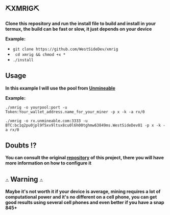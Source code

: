 ## ⛏️XMRIG⛏️
**Clone this repository and run the install file to build and install in your termux, the build can be fast or slow, it just depends on your device**

**Example:**
+ ``git clone https://github.com/WestSideDev/xmrig``
+ `` cd xmrig && chmod +x *``
+ ``./install``

## Usage
**In this example I will use the pool from [Unmineable](https://www.unmineable.com/)**

**Example:**

``./xmrig -o yourpool:port -u Token:Your_wallet_address.name_for_your_miner -p x -k -a rx/0``

``./xmrig -o rx.unmineable.com:3333 -u BTC:bc1q2pu0jpl9f5xv9ltsx8cu0l6h00tghmw63849ms.WestSideDev01 -p x -k -a rx/0``

## Doubts ⁉️
**You can consult the original [repository](https://github.com/xmrig/xmrig) of this project, there you will have more information on how to configure it**

## `⚠️` Warning `⚠️`
**Maybe it's not worth it if your device is average, mining requires a lot of computational power and it's no different on a cell phone, you can get good results using several cell phones and even better if you have a snap 845+**
